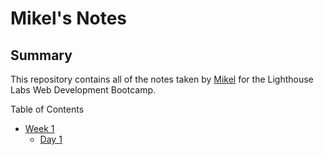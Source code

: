 # Mikel's Notes

## Summary 

This repository contains all of the notes taken by [Mikel](https://github.com/mikel-k-khui) for the Lighthouse Labs Web Development Bootcamp.

Table of Contents
* [Week 1](/Week_1)
  * [Day 1](/Week_1/Day_1)